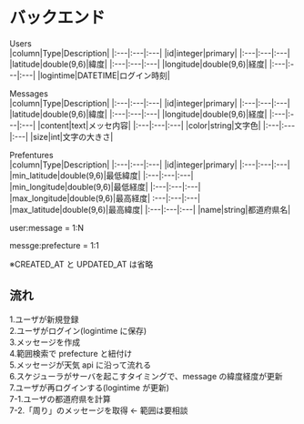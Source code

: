 # バックエンド

Users  
|column|Type|Description|
|:---|:---|:---|
|id|integer|primary|
|:---|:---|:---|
|latitude|double(9,6)|緯度|
|:---|:---|:---|
|longitude|double(9,6)|経度|
|:---|:---|:---|
|logintime|DATETIME|ログイン時刻|

Messages  
|column|Type|Description|
|:---|:---|:---|
|id|integer|primary|
|:---|:---|:---|
|latitude|double(9,6)|緯度|
|:---|:---|:---|
|longitude|double(9,6)|経度|
|:---|:---|:---|
|content|text|メッセ内容|
|:---|:---|:---|
|color|string|文字色|
|:---|:---|:---|
|size|int|文字の大きさ|

Prefentures  
|column|Type|Description|
|:---|:---|:---|
|id|integer|primary|
|:---|:---|:---|
|min_latitude|double(9,6)|最低緯度|
|:---|:---|:---|
|min_longitude|double(9,6)|最低経度|
|:---|:---|:---|
|max_longitude|double(9,6)|最高経度|
:---|:---|:---|
|max_latitude|double(9,6)|最高緯度|
|:---|:---|:---|
|name|string|都道府県名|

user:message = 1:N

messge:prefecture = 1:1

※CREATED_AT と UPDATED_AT は省略

## 流れ

1.ユーザが新規登録  
2.ユーザがログイン(logintime に保存)  
3.メッセージを作成  
4.範囲検索で prefecture と紐付け  
5.メッセージが天気 api に沿って流れる  
6.スケジューラがサーバを起こすタイミングで、message の緯度経度が更新  
7.ユーザが再ログインする(logintime が更新)  
7-1.ユーザの都道府県を計算  
7-2.「周り」のメッセージを取得 ← 範囲は要相談
